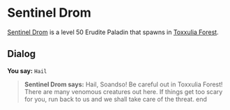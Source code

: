 # Sentinel Drom



[Sentinel Drom](/npc/38076) is a level 50 Erudite Paladin that spawns in [Toxxulia Forest](/zone/38).



## Dialog

**You say:** `Hail`



>**Sentinel Drom says:** Hail, Soandso! Be careful out in Toxxulia Forest! There are many venomous creatures out here. If things get too scary for you, run back to us and we shall take care of the threat.
end







